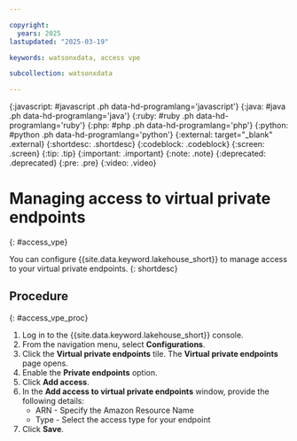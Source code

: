 ```yaml
---

copyright:
  years: 2025
lastupdated: "2025-03-19"

keywords: watsonxdata, access vpe

subcollection: watsonxdata

---
```


{:javascript: #javascript .ph data-hd-programlang='javascript'}
{:java: #java .ph data-hd-programlang='java'}
{:ruby: #ruby .ph data-hd-programlang='ruby'}
{:php: #php .ph data-hd-programlang='php'}
{:python: #python .ph data-hd-programlang='python'}
{:external: target="_blank" .external}
{:shortdesc: .shortdesc}
{:codeblock: .codeblock}
{:screen: .screen}
{:tip: .tip}
{:important: .important}
{:note: .note}
{:deprecated: .deprecated}
{:pre: .pre}
{:video: .video}

# Managing access to virtual private endpoints
{: #access_vpe}

You can configure {{site.data.keyword.lakehouse_short}} to manage access to your virtual private endpoints.
{: shortdesc}

## Procedure
{: #access_vpe_proc}


1. Log in to the {{site.data.keyword.lakehouse_short}} console.
1. From the navigation menu, select **Configurations**.
1. Click the **Virtual private endpoints** tile. The **Virtual private endpoints** page opens.
1. Enable the **Private endpoints** option.
1. Click **Add access**.
1. In the **Add access to virtual private endpoints** window, provide the following details:
    * ARN - Specify the Amazon Resource Name
    * Type - Select the access type for your endpoint
1. Click **Save**.
